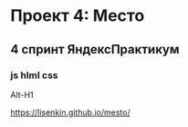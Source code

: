 # Проект 4: Место

## 4 спринт ЯндексПрактикум

###  js hlml css

Alt-H1

https://lisenkin.github.io/mesto/

